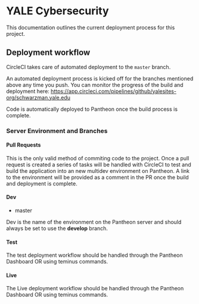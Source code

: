 # YALE Cybersecurity

This documentation outlines the current deployment process for this project.


## Deployment workflow

CircleCI takes care of automated deployment to the `master` branch.

An automated deployment process is kicked off for the branches mentioned
above any time you push. You can monitor the progress of the build and deployment 
here: https://app.circleci.com/pipelines/github/yalesites-org/schwarzman.yale.edu

Code is automatically deployed to Pantheon once the build process is
complete.

### Server Environment and Branches

#### Pull Requests

This is the only valid method of commiting code to the project. Once a pull request is created a series of tasks will be handled with CircleCI to test and build the application into an new multidev environment on Pantheon. A link to the environment will be provided as a comment in the PR once the build and deployment is complete.

#### Dev

- master

Dev is the name of the environment on the Pantheon server and should always be set to use the **develop** branch.

#### Test

The test deployment workflow should be handled through the Pantheon Dashboard OR using teminus commands.

#### Live

The Live deployment workflow should be handled through the Pantheon Dashboard OR using teminus commands.
